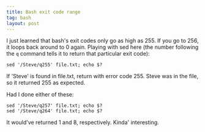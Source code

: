 ```yaml
---
title: Bash exit code range
tag: bash
layout: post
---
```


I just learned that bash's exit codes only go as high as 255. If you go to 256, it loops back around to 0 again. Playing with sed here (the number following the `q` command tells it to return that particular exit code): 

```
sed '/Steve/q255' file.txt; echo $?
```

If 'Steve' is found in file.txt, return with error code 255. Steve was in the file, so it returned 255 as expected. 

Had I done either of these: 

```
sed '/Steve/q257' file.txt; echo $?
sed '/Steve/q264' file.txt; echo $?
```

It would've returned 1 and 8, respectively. Kinda' interesting. 
